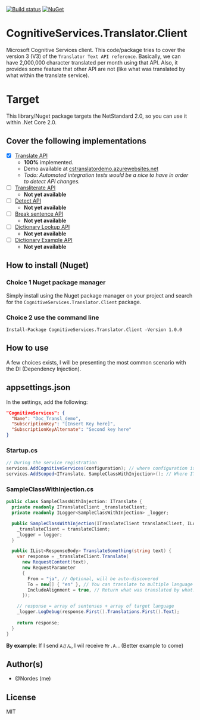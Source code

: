 [![Build status](https://ci.appveyor.com/api/projects/status/78xcqsw08we1y62j?svg=true)](https://ci.appveyor.com/project/Nordes/cognitiveservices-translator-client) [![NuGet](https://img.shields.io/nuget/dt/CognitiveServices.Translator.Client.svg?label=NuGet)](https://www.nuget.org/packages/CognitiveServices.Translator.Client/)

# CognitiveServices.Translator.Client
Microsoft Cognitive Services client. This code/package tries to cover the version 3 (V3) of the `Translator Text API reference`. Basically, we can have 2,000,000 character translated per month using that API. Also, it provides some feature that other API are not (like what was translated by what within the translate service).

# Target
This library/Nuget package targets the NetStandard 2.0, so you can use it within .Net Core 2.0.

## Cover the following implementations
- [x] [Translate API](https://docs.microsoft.com/en-us/azure/cognitive-services/translator/reference/v3-0-translate?tabs=curl)
    - **100%** implemented.
    - Demo available at [cstranslatordemo.azurewebsites.net](https://cstranslatordemo.azurewebsites.net/)
    - _Todo: Automated integration tests would be a nice to have in order to detect API changes._
- [ ] [Transliterate API](https://docs.microsoft.com/en-us/azure/cognitive-services/translator/reference/v3-0-transliterate?tabs=curl)
    - **Not yet available**
- [ ] [Detect API](https://docs.microsoft.com/en-us/azure/cognitive-services/translator/reference/v3-0-detect?tabs=curl)
    - **Not yet available**
- [ ] [Break sentence API](https://docs.microsoft.com/en-us/azure/cognitive-services/translator/reference/v3-0-break-sentence?tabs=curl)
    - **Not yet available**
- [ ] [Dictionary Lookup API](https://docs.microsoft.com/en-us/azure/cognitive-services/translator/reference/v3-0-dictionary-lookup?tabs=curl)
    - **Not yet available**
- [ ] [Dictionary Example API](https://docs.microsoft.com/en-us/azure/cognitive-services/translator/reference/v3-0-dictionary-examples?tabs=curl)
    - **Not yet available**
## How to install (Nuget)
### Choice 1 Nuget package manager
Simply install using the Nuget package manager on your project and search for the `CognitiveServices.Translator.Client` package.

### Choice 2 use the command line
`Install-Package CognitiveServices.Translator.Client -Version 1.0.0`

## How to use
A few choices exists, I will be presenting the most common scenario with the DI (Dependency Injection).

## appsettings.json
In the settings, add the following: 
```json
"CognitiveServices": {
  "Name": "Doc_Transl_demo",
  "SubscriptionKey": "[Insert Key here]",
  "SubscriptionKeyAlternate": "Second key here"
}
```

### Startup.cs
```csharp
// During the service registration
services.AddCognitiveServices(configuration); // where configuration is IConfiguration
services.AddScoped<ITranslate, SampleClassWithInjection>(); // Where ITranslate is your own interface, not something required.
```

### SampleClassWithInjection.cs
```csharp
public class SampleClassWithInjection: ITranslate {
  private readonly ITranslateClient _translateClient;
  private readonly ILogger<SampleClassWithInjection> _logger;

  public SampleClassWithInjection(ITranslateClient translateClient, ILogger<SampleClassWithInjection> logger) {
    _translateClient = translateClient;
    _logger = logger;
  }

  public IList<ResponseBody> TranslateSomething(string text) {
    var response = _translateClient.Translate(
      new RequestContent(text),
      new RequestParameter
      {
        From = "ja", // Optional, will be auto-discovered
        To = new[] { "en" }, // You can translate to multiple language at once.
        IncludeAlignment = true, // Return what was translated by what. (see documentation)
      });

    // response = array of sentenses + array of target language
    _logger.LogDebug(response.First().Translations.First().Text);
    
    return response;
  }
}
```

**By example**: If I send `Aさん`, I wil receive `Mr.A.`. (Better example to come)

## Author(s)
- @Nordes (me)

## License
MIT
